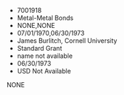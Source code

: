 * 7001918
* Metal-Metal Bonds
* NONE,NONE
* 07/01/1970,06/30/1973
* James Burlitch, Cornell University
* Standard Grant
*   name not available
* 06/30/1973
* USD Not Available

NONE